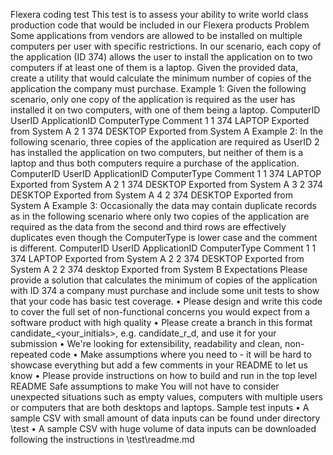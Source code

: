 Flexera coding test
This test is to assess your ability to write world class production code that would be included in our Flexera products
Problem
Some applications from vendors are allowed to be installed on multiple computers per user with specific restrictions. In our scenario, each copy of the application (ID 374) allows the user to install the application on to two computers if at least one of them is a laptop. Given the provided data, create a utility that would calculate the minimum number of copies of the application the company must purchase.
Example 1:
Given the following scenario, only one copy of the application is required as the user has installed it on two computers, with one of them being a laptop.
ComputerID	UserID	ApplicationID	ComputerType	Comment
1	1	374	LAPTOP	Exported from System A
2	1	374	DESKTOP	Exported from System A
Example 2:
In the following scenario, three copies of the application are required as UserID 2 has installed the application on two computers, but neither of them is a laptop and thus both computers require a purchase of the application.
ComputerID	UserID	ApplicationID	ComputerType	Comment
1	1	374	LAPTOP	Exported from System A
2	1	374	DESKTOP	Exported from System A
3	2	374	DESKTOP	Exported from System A
4	2	374	DESKTOP	Exported from System A
Example 3:
Occasionally the data may contain duplicate records as in the following scenario where only two copies of the application are required as the data from the second and third rows are effectively duplicates even though the ComputerType is lower case and the comment is different.
ComputerID	UserID	ApplicationID	ComputerType	Comment
1	1	374	LAPTOP	Exported from System A
2	2	374	DESKTOP	Exported from System A
2	2	374	desktop	Exported from System B
Expectations
Please provide a solution that calculates the minimum of copies of the application with ID 374 a company must purchase and include some unit tests to show that your code has basic test coverage.
•	Please design and write this code to cover the full set of non-functional concerns you would expect from a software product with high quality
•	Please create a branch in this format candidate_<your_initials>, e.g. candidate_r_d, and use it for your submission
•	We're looking for extensibility, readability and clean, non-repeated code
•	Make assumptions where you need to - it will be hard to showcase everything but add a few comments in your README to let us know
•	Please provide instructions on how to build and run in the top level README
Safe assumptions to make
You will not have to consider unexpected situations such as empty values, computers with multiple users or computers that are both desktops and laptops.
Sample test inputs
•	A sample CSV with small amount of data inputs can be found under directory \test
•	A sample CSV with huge volume of data inputs can be downloaded following the instructions in \test\readme.md

